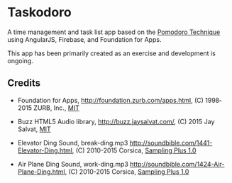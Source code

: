 # Taskodoro

A time management and task list app based on the [Pomodoro Technique](https://en.wikipedia.org/wiki/Pomodoro_Technique) using AngularJS, Firebase, and Foundation for Apps.

This app has been primarily created as an exercise and development is ongoing.

## Credits

* Foundation for Apps, http://foundation.zurb.com/apps.html, (C) 1998‐2015 ZURB, Inc., [MIT](https://opensource.org/licenses/MIT)

* Buzz HTML5 Audio library, http://buzz.jaysalvat.com/, (C) 2015 Jay Salvat, [MIT](https://opensource.org/licenses/MIT)

* Elevator Ding Sound, break-ding.mp3 http://soundbible.com/1441-Elevator-Ding.html, (C) 2010-2015 Corsica, [Sampling Plus 1.0](https://creativecommons.org/licenses/sampling+/1.0/)

* Air Plane Ding Sound, work-ding.mp3 http://soundbible.com/1424-Air-Plane-Ding.html, (C) 2010-2015 Corsica, [Sampling Plus 1.0](https://creativecommons.org/licenses/sampling+/1.0/)
